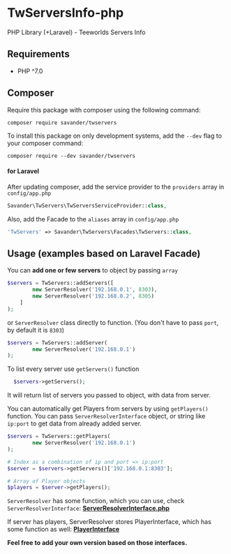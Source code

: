 # TwServersInfo-php
PHP Library (+Laravel) - Teeworlds Servers Info

## Requirements

- PHP ^7.0

## Composer
Require this package with composer using the following command:
```
composer require savander/twservers
```
To install this package on only development systems, add the `--dev` flag to your composer command:
```
composer require --dev savander/twservers
```

#### for Laravel
After updating composer, add the service provider to the `providers` array in `config/app.php`
```php
Savander\TwServers\TwServersServiceProvider::class,
```

Also, add the Facade to the `aliases` array in `config/app.php`
```php
'TwServers' => Savander\TwServers\Facades\TwServers::class,
```

## Usage (examples based on Laravel Facade)

You can **add one or few servers** to object by passing `array`  
```php
$servers = TwServers::addServers([
        new ServerResolver('192.168.0.1', 8303),
        new ServerResolver('192.168.0.2', 8305)
    ]
);
```
or `ServerResolver` class directly to function. (You don't have to pass `port`, by default it is `8303`)
```php
$servers = TwServers::addServer(
        new ServerResolver('192.168.0.1')
);

```

To list every server use `getServers()` function

```php
  $servers->getServers();

```
It will return list of servers you passed to object, with data from server. 

You can automatically get Players from servers by using `getPlayers()` function. 
You can pass `ServerResolverInterface` object, or string like `ip:port` to get data from already added server.
```php
$servers = TwServers::getPlayers(
        new ServerResolver('192.168.0.1')
);

# Index as a combination of ip and port => ip:port
$server = $servers->getServers()['192.168.0.1:8303'];

# Array of Player objects
$players = $server->getPlayers();

```
`ServerResolver` has some function, which you can use, check `ServerResolverInterface`:
[**ServerResolverInterface.php**](https://github.com/savander/TwServersInfo-php/blob/master/src/Server/ServerResolverInterface.php)

If server has players, ServerResolver stores PlayerInterface, which has some function as well: 
[**PlayerInterface**](https://github.com/savander/TwServersInfo-php/blob/master/src/Player/PlayerInterface.php)


**Feel free to add your own version based on those interfaces.**
